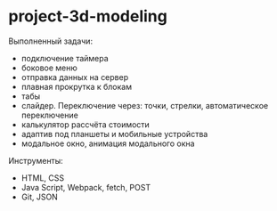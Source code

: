 # project-3d-modeling

Выполненный задачи:
- подключение таймера
- боковое меню
- отправка данных на сервер
- плавная прокрутка к блокам
- табы
- слайдер. Переключение через: точки, стрелки, автоматическое переключение
- калькулятор рассчёта стоимости
- адаптив под планшеты и мобильные устройства
- модальное окно, анимация модального окна

Инструменты:
- HTML, CSS
- Java Script, Webpack, fetch, POST
- Git, JSON
